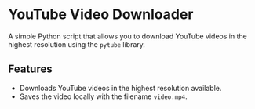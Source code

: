 # YouTube Video Downloader

A simple Python script that allows you to download YouTube videos in the highest resolution using the `pytube` library.

## Features
- Downloads YouTube videos in the highest resolution available.
- Saves the video locally with the filename `video.mp4`.
